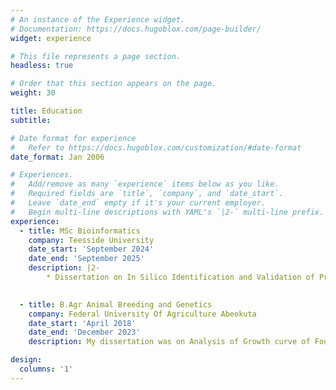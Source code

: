 ```yaml
---
# An instance of the Experience widget.
# Documentation: https://docs.hugoblox.com/page-builder/
widget: experience

# This file represents a page section.
headless: true

# Order that this section appears on the page.
weight: 30

title: Education
subtitle:

# Date format for experience
#   Refer to https://docs.hugoblox.com/customization/#date-format
date_format: Jan 2006

# Experiences.
#   Add/remove as many `experience` items below as you like.
#   Required fields are `title`, `company`, and `date_start`.
#   Leave `date_end` empty if it's your current employer.
#   Begin multi-line descriptions with YAML's `|2-` multi-line prefix.
experience:
  - title: MSc Bioinformatics
    company: Teesside University
    date_start: 'September 2024'
    date_end: 'September 2025'
    description: |2-
        * Dissertation on In Silico Identification and Validation of Predictive Biomarkers of Radiosensitivity in Head and Neck Cancer 
        

  - title: B.Agr Animal Breeding and Genetics
    company: Federal University Of Agriculture Abeokuta
    date_start: 'April 2018'
    date_end: 'December 2023'
    description: My dissertation was on Analysis of Growth curve of Four Broiler Chicken Breeds

design:
  columns: '1'
---
```

